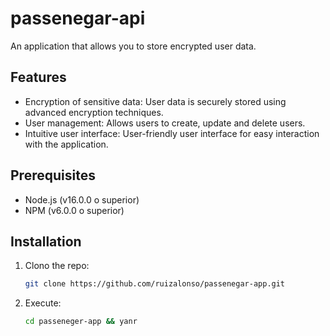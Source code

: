 # passenegar-api

An application that allows you to store encrypted user data.

## Features

- Encryption of sensitive data: User data is securely stored using advanced encryption techniques.
- User management: Allows users to create, update and delete users.
- Intuitive user interface: User-friendly user interface for easy interaction with the application.

## Prerequisites

- Node.js (v16.0.0 o superior)
- NPM (v6.0.0 o superior)

## Installation

1. Clono the repo:
   ```bash
   git clone https://github.com/ruizalonso/passenegar-app.git
   
2. Execute:
   ```bash
   cd passeneger-app && yanr 
